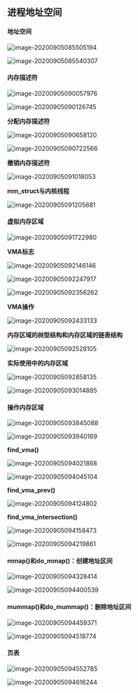## 进程地址空间

#### 地址空间

![image-20200905085505194](进程地址空间.assets/image-20200905085505194.png)

![image-20200905085540307](进程地址空间.assets/image-20200905085540307.png)



#### 内存描述符

![image-20200905090057976](进程地址空间.assets/image-20200905090057976.png)

![image-20200905090126745](进程地址空间.assets/image-20200905090126745.png)

**分配内存描述符**

![image-20200905090658120](进程地址空间.assets/image-20200905090658120.png)

![image-20200905090722566](进程地址空间.assets/image-20200905090722566.png)

**撤销内存描述符**

![image-20200905091018053](进程地址空间.assets/image-20200905091018053.png)

**mm_struct与内核线程**

![image-20200905091205681](进程地址空间.assets/image-20200905091205681.png)



#### 虚拟内存区域

![image-20200905091722980](进程地址空间.assets/image-20200905091722980.png)

**VMA标志**

![image-20200905092146146](进程地址空间.assets/image-20200905092146146.png)

![image-20200905092247917](进程地址空间.assets/image-20200905092247917.png)

![image-20200905092356262](进程地址空间.assets/image-20200905092356262.png)

**VMA操作**

![image-20200905092433133](进程地址空间.assets/image-20200905092433133.png)

**内存区域的树型结构和内存区域的链表结构**

![image-20200905092528105](进程地址空间.assets/image-20200905092528105.png)

**实际使用中的内存区域**

![image-20200905092858135](进程地址空间.assets/image-20200905092858135.png)

![image-20200905093014885](进程地址空间.assets/image-20200905093014885.png)



#### 操作内存区域

![image-20200905093845088](进程地址空间.assets/image-20200905093845088.png)

![image-20200905093940169](进程地址空间.assets/image-20200905093940169.png)

**find_vma()**

![image-20200905094021868](进程地址空间.assets/image-20200905094021868.png)

![image-20200905094045104](进程地址空间.assets/image-20200905094045104.png)

**find_vma_prev()**

![image-20200905094124802](进程地址空间.assets/image-20200905094124802.png)

**find_vma_intersection()**

![image-20200905094158473](进程地址空间.assets/image-20200905094158473.png)

![image-20200905094219861](进程地址空间.assets/image-20200905094219861.png)



#### mmap()和do_mmap()：创建地址区间

![image-20200905094328414](进程地址空间.assets/image-20200905094328414.png)

![image-20200905094400539](进程地址空间.assets/image-20200905094400539.png)



#### mummap()和do_mummap()：删除地址区间

![image-20200905094459371](进程地址空间.assets/image-20200905094459371.png)

![image-20200905094518774](进程地址空间.assets/image-20200905094518774.png)



#### 页表

![image-20200905094552785](进程地址空间.assets/image-20200905094552785.png)

![image-20200905094616244](进程地址空间.assets/image-20200905094616244.png)















































